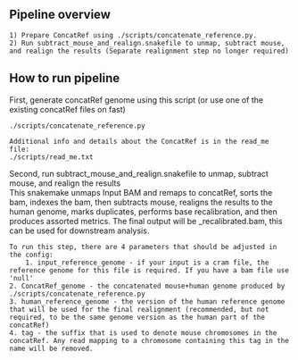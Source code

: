 ## Pipeline overview

    1) Prepare ConcatRef using ./scripts/concatenate_reference.py. 
    2) Run subtract_mouse_and_realign.snakefile to unmap, subtract mouse, and realign the results (Separate realignment step no longer required)

## How to run pipeline

First, generate concatRef genome using this script (or use one of the existing concatRef files on fast)
   
    ./scripts/concatenate_reference.py
    
    Additional info and details about the ConcatRef is in the read_me file:
    ./scripts/read_me.txt

Second, run subtract_mouse_and_realign.snakefile to unmap, subtract mouse, and realign the results  
    This snakemake unmaps Input BAM and remaps to concatRef, sorts the bam, indexes the bam, then subtracts mouse, realigns the results to the human genome, marks duplicates, performs base recalibration, and then produces assorted metrics. The final output will be <sample>_recalibrated.bam, this can be used for downstream analysis. 
    
    To run this step, there are 4 parameters that should be adjusted in the config:
    	1. input_reference_genome - if your input is a cram file, the reference genome for this file is required. If you have a bam file use 'null'
	2. ConcatRef_genome - the concatenated mouse+human genome produced by ./scripts/concatenate_reference.py
	3. human_reference_genome - the version of the human reference genome that will be used for the final realignment (recommended, but not required, to be the same genome version as the human part of the concatRef)
	4. tag - the suffix that is used to denote mouse chromosomes in the concatRef. Any read mapping to a chromosome containing this tag in the name will be removed.

